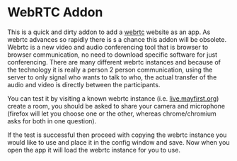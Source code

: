 WebRTC Addon
=============

This is a quick and dirty addon to add a [webrtc][1] website as an app. As webrtc
advances so rapidly there is s a chance this addon will be obsolete. Webrtc is
a new video and audio conferencing tool that is browser to browser
communication, no need to download specific software for just conferencing.
There are many different webrtc instances and because of the technology it is
really a person 2 person communication, using the server to only signal who
wants to talk to who, the actual transfer of the audio and video is directly
between the participants.

You can test it by visiting a known webrtc instance (i.e. [live.mayfirst.org](https://live.mayfirst.org))
create a room, you should be asked to share your camera and microphone (firefox
will let you choose one or the other, whereas chrome/chromium asks for both in
one question).

If the test is successful then proceed with copying the webrtc instance you
would like to use and place it in the config window and save. Now when you
open the app it will load the webrtc instance for you to use.

[1]: https://en.wikipedia.org/wiki/WebRTC
